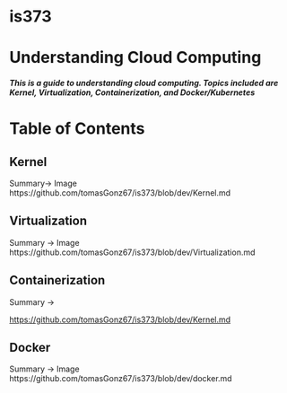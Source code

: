 # is373
<h1>Understanding Cloud Computing</h1>
<h5>This is a guide to understanding cloud computing. Topics included are Kernel, Virtualization, Containerization, and Docker/Kubernetes</h5>

<h1> Table of Contents </h1>
<h2>Kernel</h2> 
Summary-> Image
https://github.com/tomasGonz67/is373/blob/dev/Kernel.md

<h2>Virtualization</h2> 
Summary -> Image
https://github.com/tomasGonz67/is373/blob/dev/Virtualization.md

<h2>Containerization</h2>
Summary -> 






https://github.com/tomasGonz67/is373/blob/dev/Kernel.md

<h2>Docker</h2> 
Summary -> Image
https://github.com/tomasGonz67/is373/blob/dev/docker.md
